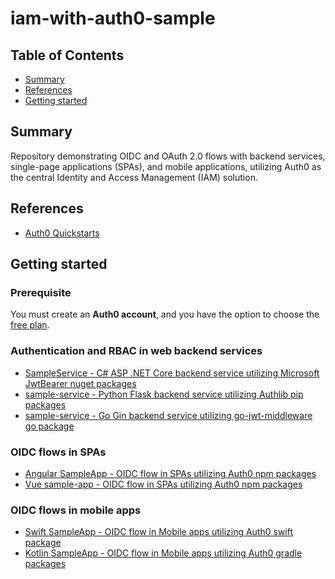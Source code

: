 # iam-with-auth0-sample


## Table of Contents

- [Summary](#summary)
- [References](#references)
- [Getting started](#getting-started)

## Summary

Repository demonstrating OIDC and OAuth 2.0 flows with backend services, single-page applications (SPAs), and mobile applications, utilizing Auth0 as the central Identity and Access Management (IAM) solution.

## References

- [Auth0 Quickstarts](https://auth0.com/docs/quickstarts)

## Getting started

### Prerequisite

You must create an **Auth0 account**, and you have the option to choose the [free plan](https://auth0.com/pricing).

### Authentication and RBAC in web backend services

- [SampleService - C# ASP .NET Core backend service utilizing Microsoft JwtBearer nuget packages](./backend-services/c%23/src/SampleService/README.md)
- [sample-service - Python Flask backend service utilizing Authlib pip packages](./backend-services/python/src/flask/README.md)
- [sample-service - Go Gin backend service utilizing go-jwt-middleware go package](./backend-services/go/src/README.md)

### OIDC flows in SPAs

- [Angular SampleApp - OIDC flow in SPAs utilizing Auth0 npm packages](./spas/angular/sample-app/README.md)
- [Vue sample-app - OIDC flow in SPAs utilizing Auth0 npm packages](./spas/vue/sample-app/README.md)

### OIDC flows in mobile apps

- [Swift SampleApp - OIDC flow in Mobile apps utilizing Auth0 swift package](./mobile-apps/swift/sample-app/README.md)
- [Kotlin SampleApp - OIDC flow in Mobile apps utilizing Auth0 gradle packages](./mobile-apps/kotlin/README.md)


